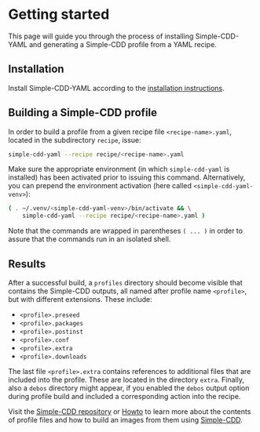 # Getting started

This page will guide you through the process of installing Simple-CDD-YAML and
generating a Simple-CDD profile from a YAML recipe.

## Installation

Install Simple-CDD-YAML according to the [installation
instructions](installation.md).

## Building a Simple-CDD profile

In order to build a profile from a given recipe file `<recipe-name>.yaml`,
located in the subdirectory `recipe`, issue:

```bash
simple-cdd-yaml --recipe recipe/<recipe-name>.yaml
``` 

Make sure the appropriate environment (in which `simple-cdd-yaml` is installed)
has been activated prior to issuing this command. Alternatively, you can prepend
the environment activation (here called `<simple-cdd-yaml-venv>`):

```bash
( . ~/.venv/<simple-cdd-yaml-venv>/bin/activate && \
    simple-cdd-yaml --recipe recipe/<recipe-name>.yaml )
```

Note that the commands are wrapped in parentheses `( ... )` in order to assure
that the commands run in an isolated shell.

## Results

After a successful build, a `profiles` directory should become visible that
contains the Simple-CDD outputs, all named after profile name `<profile>`, but with different extensions. These include:

- `<profile>.preseed`
- `<profile>.packages`
- `<profile>.postinst`
- `<profile>.conf`
- `<profile>.extra`
- `<profile>.downloads`

The last file `<profile>.extra` contains references to additional files that are
included into the profile. These are located in the directory `extra`. Finally,
also a `debos` directory might appear, if you enabled the `debos` output option
during profile build and included a corresponding action into the recipe.

Visit the [Simple-CDD repository](https://salsa.debian.org/debian/simple-cdd) or
[Howto](https://wiki.debian.org/Simple-CDD/Howto) to learn more about the
contents of profile files and how to build an images from them using [Simple-CDD](https://wiki.debian.org/Simple-CDD).
